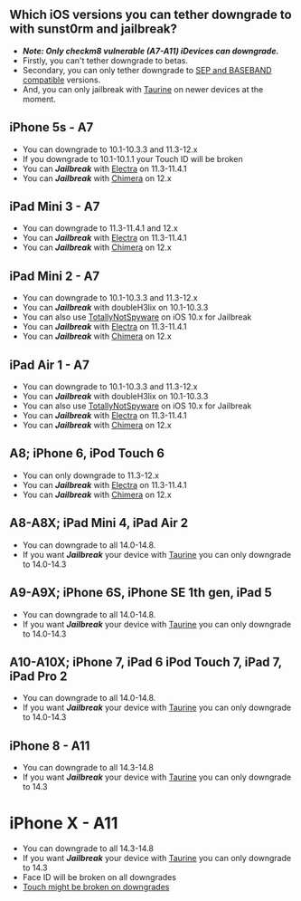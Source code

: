 ## Which iOS versions you can tether downgrade to with sunst0rm and jailbreak? ##

- ***Note: Only checkm8 vulnerable (A7-A11) iDevices can downgrade.***
-  Firstly, you can't tether downgrade to betas.
-  Secondary, you can only tether downgrade to [SEP and BASEBAND compatible](https://docs.google.com/spreadsheets/d/1Mb1UNm6g3yvdQD67M413GYSaJ4uoNhLgpkc7YKi3LBs/edit#gid=0) versions.
-  And, you can only jailbreak with [Taurine](https://taurine.app/) on newer devices at the moment.


## iPhone 5s - A7 ##

- You can downgrade to 10.1-10.3.3 and 11.3-12.x
- If you downgrade to 10.1-10.1.1 your Touch ID will be broken
- You can ***Jailbreak*** with [Electra](https://coolstar.org/electra/) on 11.3-11.4.1
- You can ***Jailbreak*** with [Chimera](https://chimera.coolstar.org/) on 12.x

## iPad Mini 3 - A7 ##

- You can downgrade to 11.3-11.4.1 and 12.x
- You can ***Jailbreak*** with [Electra](https://coolstar.org/electra/) on 11.3-11.4.1
- You can ***Jailbreak*** with [Chimera](https://chimera.coolstar.org/) on 12.x

## iPad Mini 2 - A7 ##

- You can downgrade to 10.1-10.3.3 and 11.3-12.x
- You can ***Jailbreak*** with doubleH3lix on 10.1-10.3.3
- You can also use [TotallyNotSpyware](https://totally-not.spyware.lol/) on iOS 10.x for Jailbreak
- You can ***Jailbreak*** with [Electra](https://coolstar.org/electra/) on 11.3-11.4.1
- You can ***Jailbreak*** with [Chimera](https://chimera.coolstar.org/) on 12.x

## iPad Air 1 - A7 ##

- You can downgrade to 10.1-10.3.3 and 11.3-12.x
- You can ***Jailbreak*** with doubleH3lix on 10.1-10.3.3
- You can also use [TotallyNotSpyware](https://totally-not.spyware.lol/) on iOS 10.x for Jailbreak
- You can ***Jailbreak*** with [Electra](https://coolstar.org/electra/) on 11.3-11.4.1
- You can ***Jailbreak*** with [Chimera](https://chimera.coolstar.org/) on 12.x

## A8; iPhone 6, iPod Touch 6 ##

- You can only downgrade to 11.3-12.x
- You can ***Jailbreak*** with [Electra](https://coolstar.org/electra/) on 11.3-11.4.1
- You can ***Jailbreak*** with [Chimera](https://chimera.coolstar.org/) on 12.x


## A8-A8X; iPad Mini 4, iPad Air 2 ##

- You can downgrade to all 14.0-14.8.
- If you want  ***Jailbreak***  your device with [Taurine](https://taurine.app/) you can only downgrade to 14.0-14.3


## A9-A9X; iPhone 6S, iPhone SE 1th gen, iPad 5 ##

- You can downgrade to all 14.0-14.8.
- If you want  ***Jailbreak***  your device with [Taurine](https://taurine.app/) you can only downgrade to 14.0-14.3

## A10-A10X; iPhone 7, iPad 6 iPod Touch 7, iPad 7, iPad Pro 2 ##

- You can downgrade to all 14.0-14.8.
- If you want  ***Jailbreak***  your device with [Taurine](https://taurine.app/) you can only downgrade to 14.0-14.3

## iPhone 8 - A11 ##

- You can downgrade to all 14.3-14.8
- If you want  ***Jailbreak***  your device with [Taurine](https://taurine.app/) you can only downgrade to 14.3

# iPhone X - A11 ##

- You can downgrade to all 14.3-14.8
- If you want  ***Jailbreak***  your device with [Taurine](https://taurine.app/) you can only downgrade to 14.3
- Face ID will be broken on all downgrades
- [Touch might be broken on downgrades](https://canary.discord.com/channels/948247189837189191/948247189837189194/1032494943404572752)










